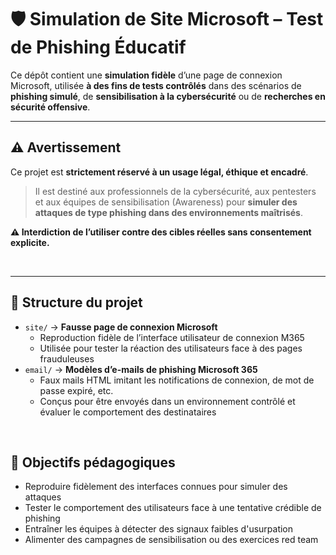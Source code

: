 # 🛡️ Simulation de Site Microsoft – Test de Phishing Éducatif

Ce dépôt contient une **simulation fidèle** d’une page de connexion Microsoft, utilisée **à des fins de tests contrôlés** dans des scénarios de **phishing simulé**, de **sensibilisation à la cybersécurité** ou de **recherches en sécurité offensive**.

---

## ⚠️ Avertissement

Ce projet est **strictement réservé à un usage légal, éthique et encadré**.  
> Il est destiné aux professionnels de la cybersécurité, aux pentesters et aux équipes de sensibilisation (Awareness) pour **simuler des attaques de type phishing dans des environnements maîtrisés**.

**⚠️ Interdiction de l’utiliser contre des cibles réelles sans consentement explicite.**

<br>

---

## 📂 Structure du projet

- `site/` → **Fausse page de connexion Microsoft**
  - Reproduction fidèle de l’interface utilisateur de connexion M365
  - Utilisée pour tester la réaction des utilisateurs face à des pages frauduleuses
- `email/` → **Modèles d’e-mails de phishing Microsoft 365**
  - Faux mails HTML imitant les notifications de connexion, de mot de passe expiré, etc.
  - Conçus pour être envoyés dans un environnement contrôlé et évaluer le comportement des destinataires

<br>

## 🎯 Objectifs pédagogiques

- Reproduire fidèlement des interfaces connues pour simuler des attaques
- Tester le comportement des utilisateurs face à une tentative crédible de phishing
- Entraîner les équipes à détecter des signaux faibles d'usurpation
- Alimenter des campagnes de sensibilisation ou des exercices red team
